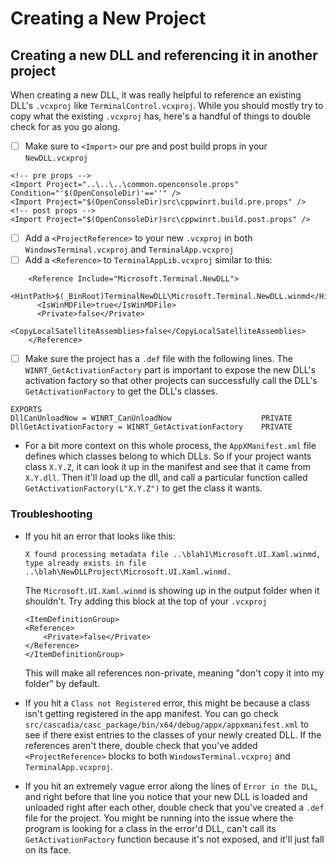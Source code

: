 # Creating a New Project

## Creating a new DLL and referencing it in another project

When creating a new DLL, it was really helpful to reference an existing DLL's `.vcxproj` like `TerminalControl.vcxproj`. While you should mostly try to copy what the existing `.vcxproj` has, here's a handful of things to double check for as you go along.

- [ ] Make sure to `<Import>` our pre and post build props in your `NewDLL.vcxproj`
```
<!-- pre props --> 
<Import Project="..\..\..\common.openconsole.props" Condition="'$(OpenConsoleDir)'==''" />
<Import Project="$(OpenConsoleDir)src\cppwinrt.build.pre.props" />
<!-- post props -->
<Import Project="$(OpenConsoleDir)src\cppwinrt.build.post.props" />
```
- [ ] Add a `<ProjectReference>` to your new `.vcxproj` in both `WindowsTerminal.vcxproj` and `TerminalApp.vcxproj`
- [ ] Add a `<Reference>` to `TerminalAppLib.vcxproj` similar to this:
```
    <Reference Include="Microsoft.Terminal.NewDLL">
      <HintPath>$(_BinRoot)TerminalNewDLL\Microsoft.Terminal.NewDLL.winmd</HintPath>
      <IsWinMDFile>true</IsWinMDFile>
      <Private>false</Private>
      <CopyLocalSatelliteAssemblies>false</CopyLocalSatelliteAssemblies>
    </Reference>
```
- [ ] Make sure the project has a `.def` file with the following lines. The `WINRT_GetActivationFactory` part is important to expose the new DLL's activation factory so that other projects can successfully call the DLL's `GetActivationFactory` to get the DLL's classes.
```
EXPORTS
DllCanUnloadNow = WINRT_CanUnloadNow                    PRIVATE
DllGetActivationFactory = WINRT_GetActivationFactory    PRIVATE
```
- For a bit more context on this whole process, the `AppXManifest.xml` file defines which classes belong to which DLLs. So if your project wants class `X.Y.Z`, it can look it up in the manifest and see that it came from `X.Y.dll`. Then it'll load up the dll, and call a particular function called `GetActivationFactory(L"X.Y.Z")` to get the class it wants. 

### Troubleshooting
- If you hit an error that looks like this: 
    ```
    X found processing metadata file ..\blah1\Microsoft.UI.Xaml.winmd, type already exists in file ..\blah\NewDLLProject\Microsoft.UI.Xaml.winmd.
    ```
    The `Microsoft.UI.Xaml.winmd` is showing up in the output folder when it shouldn't. Try adding this block at the top of your `.vcxproj`
    ```
    <ItemDefinitionGroup>
    <Reference>
        <Private>false</Private>
    </Reference>
    </ItemDefinitionGroup>
    ```
    This will make all references non-private, meaning "don't copy it into my folder" by default.

- If you hit a `Class not Registered` error, this might be because a class isn't getting registered in the app manifest. You can go check `src/cascadia/casc_package/bin/x64/debug/appx/appxmanifest.xml` to see if there exist entries to the classes of your newly created DLL. If the references aren't there, double check that you've added `<ProjectReference>` blocks to both `WindowsTerminal.vcxproj` and `TerminalApp.vcxproj`.

- If you hit an extremely vague error along the lines of `Error in the DLL`, and right before that line you notice that your new DLL is loaded and unloaded right after each other, double check that you've created a `.def` file for the project. You might be running into the issue where the program is looking for a class in the error'd DLL, can't call its `GetActivationFactory` function because it's not exposed, and it'll just fall on its face.